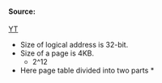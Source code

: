 #### Source:
[YT](https://www.youtube.com/watch?v=Sa3Z-aFINuE&list=PLXj4XH7LcRfDrdQuJTHIPmKMpa7eYVaPm&index=56)

* Size of logical address is 32-bit.
* Size of a page is 4KB.
	* 2^12
* Here page table divided into two parts
	* 